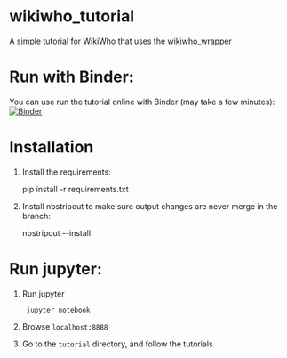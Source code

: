 # wikiwho_tutorial

A simple tutorial for WikiWho that uses the wikiwho_wrapper

# Run with Binder:

You can use run the tutorial online with Binder (may take a few minutes): [![Binder](https://notebooks.gesis.org/binder/badge_logo.svg)](https://notebooks.gesis.org/binder/v2/gh/gesiscss/wikiwho_tutorial/master?filepath=1.%20API%20requests%20(WikiWho%20wrapper).ipynb)

# Installation

1. Install the requirements:

    pip install -r requirements.txt

2. Install nbstripout to make sure output changes are never merge in the branch:

    nbstripout --install

# Run jupyter:

1. Run jupyter

        jupyter notebook

2. Browse `localhost:8888`

3. Go to the `tutorial` directory, and follow the tutorials

